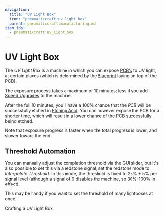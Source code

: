 ```yaml
---
navigation:
  title: "UV Light Box"
  icon: "pneumaticcraft:uv_light_box"
  parent: pneumaticcraft:manufacturing.md
item_ids:
  - pneumaticcraft:uv_light_box
---
```


# UV Light Box

The *UV Light Box* is a machine in which you can expose [PCB's](../pcb.md) to UV light, at certain places (which is determined by the [Blueprint](../pcb_blueprint.md) laying on top of the PCB).

The exposure process takes a maximum of 10 minutes; less if you add [Speed Upgrades](../upgrades.md#speed) to the machine.

After the full 10 minutes, you'll have a 100% chance that the *PCB* will be successfully etched in [Etching Acid](./etching_acid.md). You can however expose the PCB for a shorter time, which will result in a lower chance of the PCB successfully being etched.

Note that exposure progress is faster when the total progress is lower, and slower toward the end.

## Threshold Automation

You can manually adjust the completion threshold via the GUI slider, but it's also possible to set this via a redstone signal; set the redstone mode to *Interpolate Threshold*. In this mode, the threshold is fixed to 25% + 5% per signal level (although a signal of 0 disables the machine, so 30%-100% in effect).

This may be handy if you want to set the threshold of many lightboxes at once.

Crafting a UV Light Box

<Recipe id="pneumaticcraft:uv_light_box" />

